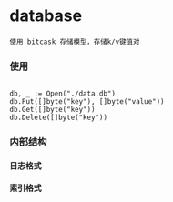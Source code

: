 # database
    使用 bitcask 存储模型，存储k/v键值对

### 使用

```golang

db, _ := Open("./data.db")
db.Put([]byte("key"), []byte("value"))
db.Get([]byte("key"))
db.Delete([]byte("key"))

```

### 内部结构

#### 日志格式

#### 索引格式